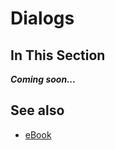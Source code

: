 # Dialogs

## In This Section

***Coming soon...***

## See also

* [eBook](/docs/documentation/ebook)
